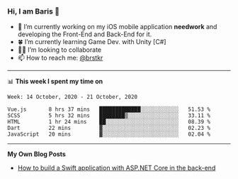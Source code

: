 ### Hi, I am Baris 👋

- 🔭  I’m currently working on my iOS mobile application **needwork** and developing the Front-End and Back-End for it.
- 🍀  I’m currently learning Game Dev. with Unity [C#]
- ✌🏻  I’m looking to collaborate
- 📫  How to reach me: [@brstkr](https://brstkr.com/contact.html)

---------

📊 **This week I spent my time on**
<!--START_SECTION:waka-->
```text
Week: 14 October, 2020 - 21 October, 2020

Vue.js       8 hrs 37 mins   █████████████░░░░░░░░░░░░   51.53 % 
SCSS         5 hrs 32 mins   ████████▒░░░░░░░░░░░░░░░░   33.11 % 
HTML         1 hr 24 mins    ██░░░░░░░░░░░░░░░░░░░░░░░   08.39 % 
Dart         22 mins         ▓░░░░░░░░░░░░░░░░░░░░░░░░   02.23 % 
JavaScript   20 mins         ▓░░░░░░░░░░░░░░░░░░░░░░░░   02.04 % 
```
<!--END_SECTION:waka-->

---------

**My Own Blog Posts**
 - [How to build a Swift application with ASP.NET Core in the back-end](https://medium.com/@brstkr3/how-to-connect-your-swift-application-to-an-asp-net-core-back-end-cc0ab9a4fba8)
